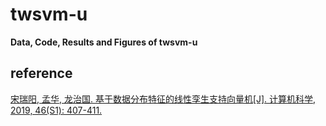 # twsvm-u
**Data, Code, Results and Figures of twsvm-u**

## reference
[宋瑞阳, 孟华, 龙治国. 基于数据分布特征的线性孪生支持向量机[J]. 计算机科学, 2019, 46(S1): 407-411.](http://www.jsjkx.com/CN/abstract/abstract18375.shtml)
